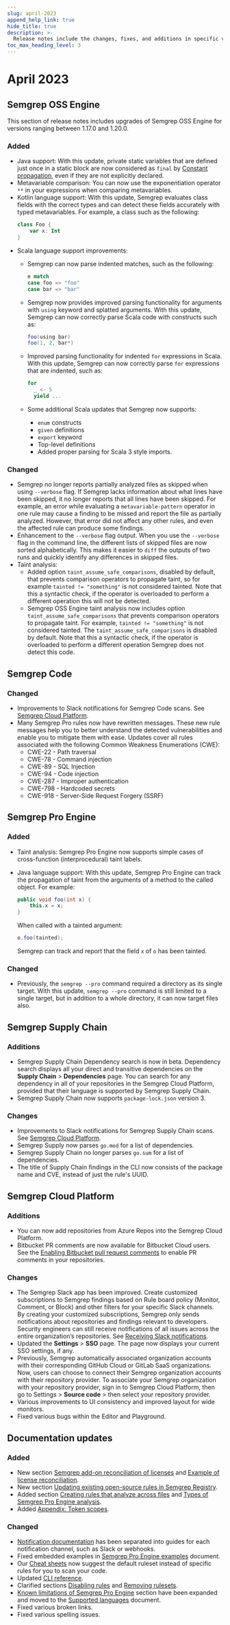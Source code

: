 ```yaml
---
slug: april-2023
append_help_link: true
hide_title: true
description: >-
  Release notes include the changes, fixes, and additions in specific versions of Semgrep.
toc_max_heading_level: 3
---
```


# April 2023

## Semgrep OSS Engine

This section of release notes includes upgrades of Semgrep OSS Engine for versions ranging between 1.17.0 and 1.20.0.

### Added

- Java support: With this update, private static variables that are defined just once in a static block are now considered as `final` by [Constant propagation](/writing-rules/data-flow/constant-propagation/), even if they are not explicitly declared.
- Metavariable comparison: You can now use the exponentiation operator `**` in your expressions when comparing metavariables.
- Kotlin language support: With this update, Semgrep evaluates class fields with the correct types and can detect these fields accurately with typed metavariables. For example, a class such as the following:
    ```kotlin
    class Foo {
        var x: Int
    }
    
    ```
- Scala language support improvements:
    - Semgrep can now parse indented matches, such as the following:
        
        ```scala
        e match
        case foo => "foo"
        case bar => "bar"
        ```
        
    - Semgrep now provides improved parsing functionality for arguments with `using` keyword and splatted arguments. With this update, Semgrep can now correctly parse Scala code with constructs such as:
        
        ```scala
        foo(using bar)
        foo(1, 2, bar*)
        ```
        
    - Improved parsing functionality for indented `for` expressions in Scala. With this update, Semgrep can now correctly parse `for` expressions that are indented, such as:
        
        ```scala
        for
          _ <- 5
          yield ...
        ```
        
    - Some additional Scala updates that Semgrep now supports:
        - `enum` constructs
        - `given` definitions
        - `export` keyword
        - Top-level definitions
        - Added proper parsing for Scala 3 style imports.

### Changed

- Semgrep no longer reports partially analyzed files as skipped when using `--verbose` flag. If Semgrep lacks information about what lines have been skipped, it no longer reports that all lines have been skipped. For example, an error while evaluating a `metavariable-pattern` operator in one rule may cause a finding to be missed and report the file as partially analyzed. However, that error did not affect any other rules, and even the affected rule can produce some findings.
- Enhancement to the `--verbose` flag output. When you use the `--verbose` flag in the command line, the different lists of skipped files are now sorted alphabetically. This makes it easier to `diff` the outputs of two runs and quickly identify any differences in skipped files.
- Taint analysis:
    - Added option `taint_assume_safe_comparisons`, disabled by default, that prevents comparison operators to propagate taint, so for example `tainted != "something"` is not considered tainted. Note that this a syntactic check, if the operator is overloaded to perform a different operation this will not be detected.
    - Semgrep OSS Engine taint analysis now includes option `taint_assume_safe_comparisons` that prevents comparison operators to propagate taint. For example, `tainted != "something"` is not considered tainted. The `taint_assume_safe_comparisons` is disabled by default. Note that this a syntactic check, if the operator is overloaded to perform a different operation Semgrep does not detect this code.

## Semgrep Code

### Changed

- Improvements to Slack notifications for Semgrep Code scans. See [Semgrep Cloud Platform](#semgrep-cloud-platform).
- Many Semgrep Pro rules now have rewritten messages. These new rule messages help you to better understand the detected vulnerabilities and enable you to mitigate them with ease. Updates cover all rules associated with the following Common Weakness Enumerations (CWE):
    - CWE-22 - Path traversal
    - CWE-78 - Command injection
    - CWE-89 - SQL Injection
    - CWE-94 - Code injection
    - CWE-287 - Improper authentication
    - CWE-798 - Hardcoded secrets
    - CWE-918 - Server-Side Request Forgery (SSRF)

## Semgrep Pro Engine

### Added

- Taint analysis: Semgrep Pro Engine now supports simple cases of cross-function (interprocedural) taint labels.
- Java language support: With this update, Semgrep Pro Engine can track the propagation of taint from the arguments of a method to the called object. For example:
    
    ```java
    public void foo(int x) {
        this.x = x;
    }
    ```
    
    When called with a tainted argument:
    
    ```java
    o.foo(tainted);
    ```
    
    Semgrep can track and report that the field `x` of `o` has been tainted.

### Changed

- Previously, the `semgrep --pro` command required a directory as its single target. With this update, `semgrep --pro` command is still limited to a single target, but in addition to a whole directory, it can now target files also.

## Semgrep Supply Chain

### Additions

- Semgrep Supply Chain Dependency search is now in beta. Dependency search displays all your direct and transitive dependencies on the **Supply Chain** > **Dependencies** page. You can search for any dependency in all of your repositories in the Semgrep Cloud Platform, provided that their language is supported by Semgrep Supply Chain.
- Semgrep Supply Chain now supports `package-lock.json` version 3.

### Changes

- Improvements to Slack notifications for Semgrep Supply Chain scans. See [Semgrep Cloud Platform](#semgrep-cloud-platform).
- Semgrep Supply now parses `go.mod` for a list of dependencies.
- Semgrep Supply Chain no longer parses `go.sum` for a list of dependencies.
- The title of Supply Chain findings in the CLI now consists of the package name and CVE, instead of just the rule's UUID.

## Semgrep Cloud Platform

### Additions

- You can now add repositories from Azure Repos into the Semgrep Cloud Platform.
- Bitbucket PR comments are now available for Bitbucket Cloud users. See the [Enabling Bitbucket pull request comments](/semgrep-cloud-platform/bitbucket-pr-comments) to enable PR comments in your repositories.

### Changes

- The Semgrep Slack app has been improved. Create customized subscriptions to Semgrep findings based on Rule board policy (Monitor, Comment, or Block) and other filters for your specific Slack channels. By creating your customized subscriptions, Semgrep only sends notifications about repositories and findings relevant to developers. Security engineers can still receive notifications of all issues across the entire organization’s repositories. See [Receiving Slack notifications](/semgrep-cloud-platform/slack-notifications/).
- Updated the **Settings** > **SSO** page. The page now displays your current SSO settings, if any.
- Previously, Semgrep automatically associated organization accounts with their corresponding GitHub Cloud or GitLab SaaS organizations. Now, users can choose to connect their Semgrep organization accounts with their repository provider. To associate your Semgrep organization with your repository provider, sign in to Semgrep Cloud Platform, then go to Settings > **Source code** > then select your repository provider.
- Various improvements to UI consistency and improved layout for wide monitors.
- Fixed various bugs within the Editor and Playground.

## Documentation updates

### Added

- New section [Semgrep add-on reconciliation of licenses](/usage-and-billing/#semgrep-add-on-reconciliation-of-licenses) and [Example of license reconciliation](/usage-and-billing/#example-of-license-reconciliation).
- New section [Updating existing open-source rules in Semgrep Registry](/contributing/contributing-to-semgrep-rules-repository/#updating-existing-open-source-rules-in-semgrep-registry).
- Added section [Creating rules that analyze across files](/semgrep-code/semgrep-pro-engine-intro/#creating-rules-that-analyze-across-files) and [Types of Semgrep Pro Engine analysis](/semgrep-code/semgrep-pro-engine-intro/#types-of-semgrep-pro-engine-analysis).
- Added [Appendix: Token scopes](/semgrep-cloud-platform/user-management/#appendix-token-scopes).

### Changed

- [Notification documentation](/semgrep-cloud-platform/notifications/) has been separated into guides for each notification channel, such as Slack or webhooks.
- Fixed embedded examples in [Semgrep Pro Engine examples](/semgrep-code/semgrep-pro-engine-examples/) document.
- Our [Cheat sheets](/category/cheat-sheets/) now suggest the default ruleset instead of specific rules for you to scan your code.
- Updated [CLI reference](/cli-reference/).
- Clarified sections [Disabling rules](/semgrep-code/rule-board/#disabling-rules) and [Removing rulesets](/semgrep-code/rule-board/#removing-rulesets).
- [Known limitations of Semgrep Pro Engine](/supported-languages/#known-limitations-of-semgrep-pro-engine) section have been expanded and moved to the [Supported languages](/supported-languages/) document.
- Fixed various broken links.
- Fixed various spelling issues.
